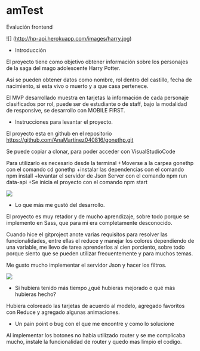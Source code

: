 # amTest
Evalución frontend

![] (http://hp-api.herokuapp.com/images/harry.jpg)

- Introducción

El proyecto tiene como objetivo obtener información sobre los personajes de la saga del mago adolescente Harry Potter.

Así se pueden obtener datos como nombre, rol dentro del castillo, fecha de nacimiento, si esta vivo o muerto y a que casa pertenece.

El MVP desarrollado muestra en tarjetas la información de cada personaje clasificados por rol, puede ser de estudiante o de staff, bajo la modalidad de responsive, se desarrollo con MOBILE FIRST.



- Instrucciones para levantar el proyecto.

El proyecto esta en github en el repositorio https://github.com/AnaMartinez040816/gonethp.git

   Se puede copiar a clonar, para poder acceder con VisualStudioCode

   Para utilizarlo es necesario desde la terminal
    +Moverse a la carpea gonethp             con el comando           cd gonethp
    +instalar las dependencias               con el comando           npm install
    +levantar el servidor de Json Server     con el comando           npm run data-api
    +Se inicia el proyecto                   con el comando           npm start

![](/gonethp/src/assets/hpfilter.git)

- Lo que más me gustó del desarrollo.

El proyecto es muy retador y de mucho aprendizaje, sobre todo porque se implemento en Sass, que para mi era completamente desconocido.

Cuando hice el gitproject anote varias requisitos para resolver las funcionalidades, entre ellas el reduce y manejar los colores dependiendo de una variable, me llevo de tarea aprenderlos al cien porciento, sobre todo porque siento que se pueden utilizar frecuentemente y para muchos temas.

Me gusto mucho implementar el servidor Json y hacer los filtros.

![](/src/assets/Imagen1.jpg)

- Si hubiera tenido más tiempo ¿qué hubieras mejorado o qué más hubieras hecho?

Hubiera coloreado las tarjetas de acuerdo al modelo, agregado favoritos con Reduce y agregado algunas animaciones.

- Un pain point o bug con el que me encontre y como lo solucione

Al implementar los botones no habia utilizado router y se me complicaba mucho, instale la funcionalidad de router y quedo mas limpio el codigo.


